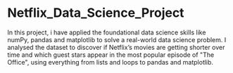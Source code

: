 # Netflix_Data_Science_Project

In this project, i have applied the foundational data science skills like numPy, pandas and matplotlib to solve a real-world data science problem. I analysed the dataset to discover if Netflix’s movies are getting shorter over time and which guest stars appear in the most popular episode of "The Office", using everything from lists and loops to pandas and matplotlib.

